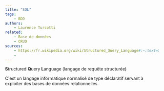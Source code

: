 ```yaml
---
title: "SQL"
tags:
    - BDD
authors:
    - Laurence Turcotti
related:
    - Base de données
    - CRUD
sources:
    - https://fr.wikipedia.org/wiki/Structured_Query_Language#:~:text=SQL%20(sigle%20de%20Structured%20Query,des%20bases%20de%20donn%C3%A9es%20relationnelles.
    - 
---
```


**S**tructured **Q**uery **L**anguage (langage de requête structurée)

C'est un langage informatique normalisé de type déclaratif servant à exploiter des bases de données relationnelles. 
